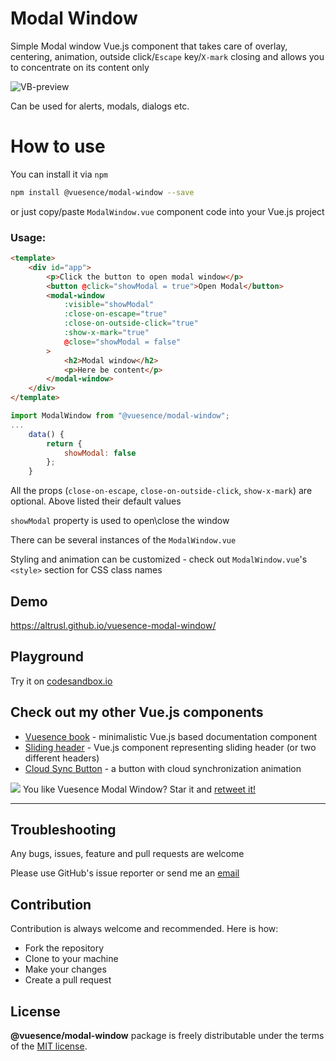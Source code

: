 # Modal Window

Simple Modal window Vue.js component that takes care of overlay, centering, animation, outside click/`Escape` key/`X-mark` closing and allows you to concentrate on its content only

![VB-preview](https://vuesence.github.io/vuesence-modal-window/vmw.gif)

Can be used for alerts, modals, dialogs etc.

# How to use

You can install it via `npm` 

```bash
npm install @vuesence/modal-window --save
```
or just copy/paste `ModalWindow.vue` component code into your Vue.js project

### Usage:

```html
<template>
	<div id="app">
		<p>Click the button to open modal window</p>
		<button @click="showModal = true">Open Modal</button>		
		<modal-window
			:visible="showModal"
			:close-on-escape="true"
			:close-on-outside-click="true"
			:show-x-mark="true"
			@close="showModal = false"
		>
			<h2>Modal window</h2>
			<p>Here be content</p>
		</modal-window>
	</div>
</template>
```

```javascript
import ModalWindow from "@vuesence/modal-window";
...
	data() {
		return {
			showModal: false
		};
	}
```

All the props (`close-on-escape`, `close-on-outside-click`, `show-x-mark`) are optional. 
Above listed their default values

`showModal` property is used to open\close the window

There can be several instances of the `ModalWindow.vue`

Styling and animation can be customized - check out `ModalWindow.vue`'s `<style>` section for CSS class names

## Demo

<a href="https://altrusl.github.io/vuesence-modal-window/" target="_blank">https://altrusl.github.io/vuesence-modal-window/</a>


## Playground

Try it on <a href="https://codesandbox.io/s/modal-window-kq9cw" target="_blank">codesandbox.io</a>

<!-- > ! The version on `codesandbox.io` might be slightly out of date -->


## Check out my other Vue.js components

- <a href="https://github.com/altrusl/vuesence-book" target="_blank">Vuesence book</a> - minimalistic Vue.js based documentation component
- <a href="https://github.com/altrusl/vuesence-sliding-header" target="_blank">Sliding header</a> - Vue.js component representing sliding header (or two different headers)
- <a href="https://github.com/altrusl/vuesence-cloud-sync-button" target="_blank">Cloud Sync Button</a> - a button with cloud synchronization animation
<!-- - <a href="https://github.com/altrusl/vuesence-modal-window" target="_blank">Modal Window</a> - simple lightweight Modal Window Vue.js component -->

<img src="https://imgur.com/A92i02A.png" />
You like Vuesence Modal Window? Star it and <a href="https://twitter.com/vuesence/status/1282213709918732289?s=20">retweet it!</a>

-------

## Troubleshooting

Any bugs, issues, feature and pull requests are welcome

Please use GitHub's issue reporter or send me an <a href="mailto:ruslan.makarov@gmail.com">email</a>


## Contribution

Contribution is always welcome and recommended. Here is how:

-   Fork the repository
-   Clone to your machine
-   Make your changes
-   Create a pull request

## License

**@vuesence/modal-window** package is freely distributable under the terms of the [MIT license](LICENSE).
